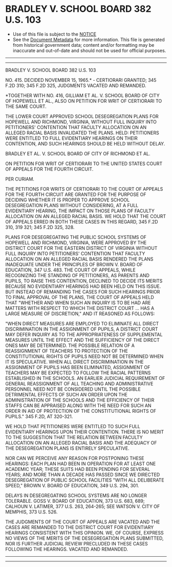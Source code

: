 ---
---

# BRADLEY V. SCHOOL BOARD 382 U.S. 103

* Use of this file is subject to the [NOTICE](https://github.com/publicdocs/notice/blob/master/NOTICE)
* See the [Document Metadata](../../../) for more information.
  This file is generated from historical government data; content and/or formatting may be inaccurate and out-of-date and should not be used for official purposes.

----------
----------

BRADLEY V. SCHOOL BOARD 382 U.S. 103

NO. 415.  DECIDED NOVEMBER 15, 1965.\* - CERTIORARI GRANTED; 345 F.2D 310; 345 F.2D 325, JUDGMENTS VACATED AND REMANDED.

\*TOGETHER WITH NO. 416, GILLIAM ET AL. V. SCHOOL BOARD OF CITY OF HOPEWELL ET AL., ALSO ON PETITION FOR WRIT OF CERTIORARI TO THE SAME COURT.

THE LOWER COURT APPROVED SCHOOL DESEGREGATION PLANS FOR HOPEWELL AND RICHMOND, VIRGINIA, WITHOUT FULL INQUIRY INTO PETITIONERS' CONTENTION THAT FACULTY ALLOCATION ON AN ALLEGED RACIAL BASIS INVALIDATED THE PLANS.  HELD:  PETITIONERS WERE ENTITLED TO FULL EVIDENTIARY HEARINGS ON THEIR CONTENTION, AND SUCH HEARINGS SHOULD BE HELD WITHOUT DELAY.

BRADLEY ET AL. V. SCHOOL BOARD OF CITY OF RICHMOND ET AL.

ON PETITION FOR WRIT OF CERTIORARI TO THE UNITED STATES COURT OF APPEALS FOR THE FOURTH CIRCUIT.

PER CURIAM.

THE PETITIONS FOR WRITS OF CERTIORARI TO THE COURT OF APPEALS FOR THE FOURTH CIRCUIT ARE GRANTED FOR THE PURPOSE OF DECIDING WHETHER IT IS PROPER TO APPROVE SCHOOL DESEGREGATION PLANS WITHOUT CONSIDERING, AT A FULL EVIDENTIARY HEARING, THE IMPACT ON THOSE PLANS OF FACULTY ALLOCATION ON AN ALLEGED RACIAL BASIS.  WE HOLD THAT THE COURT OF APPEALS ERRED IN BOTH THESE CASES IN THIS REGARD, 345 F.2D 310, 319 321; 345 F.2D 325, 328.

PLANS FOR DESEGREGATING THE PUBLIC SCHOOL SYSTEMS OF HOPEWELL AND RICHMOND, VIRGINIA, WERE APPROVED BY THE DISTRICT COURT FOR THE EASTERN DISTRICT OF VIRGINIA WITHOUT FULL INQUIRY INTO PETITIONERS' CONTENTION THAT FACULTY ALLOCATION ON AN ALLEGED RACIAL BASIS RENDERED THE PLANS INADEQUATE UNDER THE PRINCIPLES OF BROWN V. BOARD OF EDUCATION, 347 U.S. 483.  THE COURT OF APPEALS, WHILE RECOGNIZING THE STANDING OF PETITIONERS, AS PARENTS AND PUPILS, TO RAISE THIS CONTENTION, DECLINED TO DECIDE ITS MERITS BECAUSE NO EVIDENTIARY HEARINGS HAD BEEN HELD ON THIS ISSUE.  BUT INSTEAD OF REMANDING THE CASES FOR SUCH HEARINGS PRIOR TO FINAL APPROVAL OF THE PLANS, THE COURT OF APPEALS HELD THAT "WHETHER AND WHEN SUCH AN INQUIRY IS TO BE HAD ARE MATTERS WITH RESPECT TO WHICH THE DISTRICT COURT  ...  HAS A LARGE MEASURE OF DISCRETION," AND IT REASONED AS FOLLOWS:

"WHEN DIRECT MEASURES ARE EMPLOYED TO ELIMINATE ALL DIRECT DISCRIMINATION IN THE ASSIGNMENT OF PUPILS, A DISTRICT COURT MAY DEFER INQUIRY AS TO THE APPROPRIATENESS OF SUPPLEMENTAL MEASURES UNTIL THE EFFECT AND THE SUFFICIENCY OF THE DIRECT ONES MAY BE DETERMINED.  THE POSSIBLE RELATION OF A REASSIGNMENT OF TEACHERS TO PROTECTION OF THE CONSTITUTIONAL RIGHTS OF PUPILS NEED NOT BE DETERMINED WHEN IT IS SPECULATIVE.  WHEN ALL DIRECT DISCRIMINATION IN THE ASSIGNMENT OF PUPILS HAS BEEN ELIMINATED, ASSIGNMENT OF TEACHERS MAY BE EXPECTED TO FOLLOW THE RACIAL PATTERNS ESTABLISHED IN THE SCHOOLS.  AN EARLIER JUDICIAL REQUIREMENT OF GENERAL REASSIGNMENT OF ALL TEACHING AND ADMINISTRATIVE PERSONNEL NEED NOT BE CONSIDERED UNTIL THE POSSIBLE DETRIMENTAL EFFECTS OF SUCH AN ORDER UPON THE ADMINISTRATION OF THE SCHOOLS AND THE EFFICIENCY OF THEIR STAFFS CAN BE APPRAISED ALONG WITH THE NEED FOR SUCH AN ORDER IN AID OF PROTECTION OF THE CONSTITUTIONAL RIGHTS OF PUPILS."  345 F.2D, AT 320-321.

WE HOLD THAT PETITIONERS WERE ENTITLED TO SUCH FULL EVIDENTIARY HEARINGS UPON THEIR CONTENTION.  THERE IS NO MERIT TO THE SUGGESTION THAT THE RELATION BETWEEN FACULTY ALLOCATION ON AN ALLEGED RACIAL BASIS AND THE ADEQUACY OF THE DESEGREGATION PLANS IS ENTIRELY SPECULATIVE.

NOR CAN WE PERCEIVE ANY REASON FOR POSTPONING THESE HEARINGS:  EACH PLAN HAD BEEN IN OPERATION FOR AT LEAST ONE ACADEMIC YEAR; THESE SUITS HAD BEEN PENDING FOR SEVERAL YEARS; AND MORE THAN A DECADE HAS PASSED SINCE WE DIRECTED DESEGREGATION OF PUBLIC SCHOOL FACILITIES "WITH ALL DELIBERATE SPEED," BROWN V. BOARD OF EDUCATION, 349 U.S. 294, 301.

DELAYS IN DESEGREGATING SCHOOL SYSTEMS ARE NO LONGER TOLERABLE.  GOSS V. BOARD OF EDUCATION, 373 U.S. 683, 689; CALHOUN V. LATIMER, 377 U.S. 263, 264-265; SEE WATSON V. CITY OF MEMPHIS, 373 U.S. 526.

THE JUDGMENTS OF THE COURT OF APPEALS ARE VACATED AND THE CASES ARE REMANDED TO THE DISTRICT COURT FOR EVIDENTIARY HEARINGS CONSISTENT WITH THIS OPINION.  WE, OF COURSE, EXPRESS NO VIEWS OF THE MERITS OF THE DESEGREGATION PLANS SUBMITTED, NOR IS FURTHER JUDICIAL REVIEW PRECLUDED IN THESE CASES FOLLOWING THE HEARINGS.  VACATED AND REMANDED.


----------
----------

